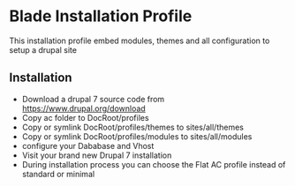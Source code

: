 # Blade Installation Profile

This installation profile embed modules, themes and all configuration to setup a drupal site

## Installation

  * Download a drupal 7 source code from https://www.drupal.org/download
  * Copy ac folder to DocRoot/profiles
  * Copy or symlink DocRoot/profiles/themes to sites/all/themes
  * Copy or symlink DocRoot/profiles/modules to sites/all/modules
  * configure your Dababase and Vhost
  * Visit your brand new Drupal 7 installation
  * During installation process you can choose the Flat AC profile instead of standard or minimal
